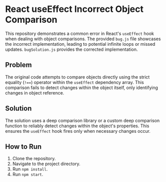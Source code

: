 # React useEffect Incorrect Object Comparison

This repository demonstrates a common error in React's `useEffect` hook when dealing with object comparisons.  The provided `bug.js` file showcases the incorrect implementation, leading to potential infinite loops or missed updates.  `bugSolution.js` provides the corrected implementation.

## Problem
The original code attempts to compare objects directly using the strict equality (`!==`) operator within the `useEffect` dependency array.  This comparison fails to detect changes within the object itself, only identifying changes in object reference.

## Solution
The solution uses a deep comparison library or a custom deep comparison function to reliably detect changes within the object's properties.  This ensures the `useEffect` hook fires only when necessary changes occur.

## How to Run
1. Clone the repository.
2. Navigate to the project directory.
3. Run `npm install`.
4. Run `npm start`.